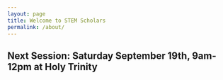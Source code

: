 ```yaml
---
layout: page
title: Welcome to STEM Scholars
permalink: /about/
---
```


## Next Session: Saturday September 19th, 9am-12pm at Holy Trinity
